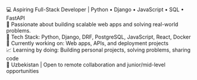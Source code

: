 💻 Aspiring Full-Stack Developer | Python • Django • JavaScript • SQL • FastAPI  
🚀 Passionate about building scalable web apps and solving real-world problems.   
🔧 Tech Stack: Python, Django, DRF, PostgreSQL, JavaScript, React, Docker  
📂 Currently working on: Web apps, APIs, and deployment projects  
📈 Learning by doing: Building personal projects, solving problems, sharing code  
📍 Uzbekistan | Open to remote collaboration and junior/mid-level opportunities  
